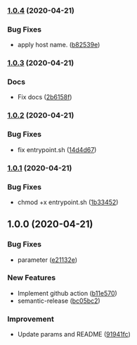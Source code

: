 ### [1.0.4](https://github.com/locona/action-sqlboiler/compare/v1.0.3...v1.0.4) (2020-04-21)


### Bug Fixes

* apply host name. ([b82539e](https://github.com/locona/action-sqlboiler/commit/b82539e7885a2b36214d2756d4beb43ec5e4950e))

### [1.0.3](https://github.com/locona/action-sqlboiler/compare/v1.0.2...v1.0.3) (2020-04-21)


### Docs

* Fix docs ([2b6158f](https://github.com/locona/action-sqlboiler/commit/2b6158f936937be4b3f6b85ff6d5f03f8ad0ce00))

### [1.0.2](https://github.com/locona/action-sqlboiler/compare/v1.0.1...v1.0.2) (2020-04-21)


### Bug Fixes

* fix entrypoint.sh ([14d4d67](https://github.com/locona/action-sqlboiler/commit/14d4d67c4a6cc28d670c183f25033576f07e7789))

### [1.0.1](https://github.com/locona/action-sqlboiler/compare/v1.0.0...v1.0.1) (2020-04-21)


### Bug Fixes

* chmod +x entrypoint.sh ([1b33452](https://github.com/locona/action-sqlboiler/commit/1b33452ec762e129711b890a21d5d69b4e6b3501))

## 1.0.0 (2020-04-21)


### Bug Fixes

* parameter ([e21132e](https://github.com/locona/action-sqlboiler/commit/e21132e4d3c626a2f4ebb6c1f7eb4d6699cdf3af))


### New Features

* Implement github action ([b11e570](https://github.com/locona/action-sqlboiler/commit/b11e570e5d113cfaf37b4bd7b53815f8219be661))
* semantic-release ([bc05bc2](https://github.com/locona/action-sqlboiler/commit/bc05bc2a248b78daf6a7b3d247552d7c02b721c6))


### Improvement

* Update params and README ([91941fc](https://github.com/locona/action-sqlboiler/commit/91941fc177ba30d234ba16b7216e24df8d7899a9))

